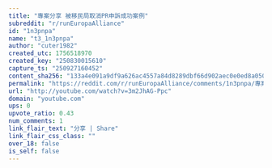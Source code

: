 ```yaml
---
title: "專案分享 被移民局取消PR申訴成功案例"
subreddit: "r/runEuropaAlliance"
id: "1n3pnpa"
name: "t3_1n3pnpa"
author: "cuter1982"
created_utc: 1756518970
created_key: "250830015610"
capture_ts: "250927160452"
content_sha256: "133a4e091a9df9a626ac4557a84d8289dbf66d902aec0e0ed8a0501d7891a65e"
permalink: "https://reddit.com/r/runEuropaAlliance/comments/1n3pnpa/專案分享_被移民局取消pr申訴成功案例/"
url: "http://youtube.com/watch?v=3m2JhAG-Ppc"
domain: "youtube.com"
ups: 0
upvote_ratio: 0.43
num_comments: 1
link_flair_text: "分享 | Share"
link_flair_css_class: ""
over_18: false
is_self: false
---
```


